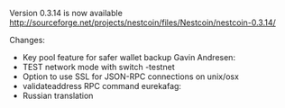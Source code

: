 Version 0.3.14 is now available
http://sourceforge.net/projects/nestcoin/files/Nestcoin/nestcoin-0.3.14/

Changes:
* Key pool feature for safer wallet backup
Gavin Andresen:
* TEST network mode with switch -testnet
* Option to use SSL for JSON-RPC connections on unix/osx
* validateaddress RPC command
eurekafag:
* Russian translation
